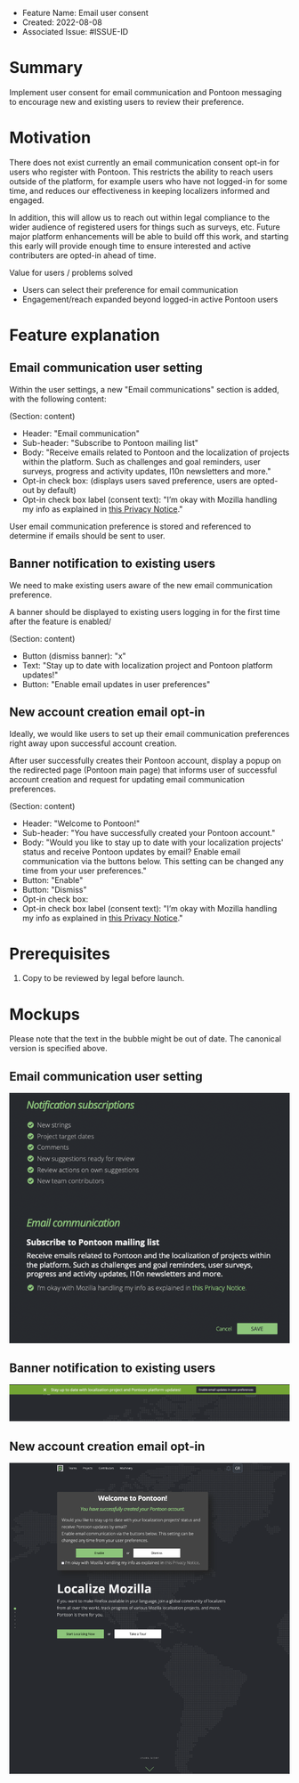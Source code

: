 - Feature Name: Email user consent
- Created: 2022-08-08
- Associated Issue: #ISSUE-ID

# Summary

Implement user consent for email communication and Pontoon messaging to encourage new and existing users to review their preference.

# Motivation

There does not exist currently an email communication consent opt-in for users who register with Pontoon. This restricts the ability to reach users outside of the platform, for example users who have not logged-in for some time, and reduces our effectiveness in keeping localizers informed and engaged.

In addition, this will allow us to reach out within legal compliance to the wider audience of registered users for things such as surveys, etc. Future major platform enhancements will be able to build off this work, and starting this early will provide enough time to ensure interested and active contributers are opted-in ahead of time.  

Value for users / problems solved
- Users can select their preference for email communication
- Engagement/reach expanded beyond logged-in active Pontoon users

# Feature explanation

## Email communication user setting
Within the user settings, a new "Email communications" section is added, with the following content:

(Section: content)
- Header: "Email communication"
- Sub-header: "Subscribe to Pontoon mailing list"
- Body: "Receive emails related to Pontoon and the localization of projects within the platform. Such as challenges and goal reminders, user surveys, progress and activity updates, l10n newsletters and more."
- Opt-in check box: (displays users saved preference, users are opted-out by default)
- Opt-in check box label (consent text): "I’m okay with Mozilla handling my info as explained in <a href="https://www.mozilla.org/en-US/privacy/websites/">this Privacy Notice</a>."

User email communication preference is stored and referenced to determine if emails should be sent to user.

## Banner notification to existing users

We need to make existing users aware of the new email communication preference. 

A banner should be displayed to existing users logging in for the first time after the feature is enabled/

(Section: content)
- Button (dismiss banner): "x"
- Text: "Stay up to date with localization project and Pontoon platform updates!"
- Button: "Enable email updates in user preferences"

## New account creation email opt-in

Ideally, we would like users to set up their email communication preferences right away upon successful account creation.

After user successfully creates their Pontoon account, display a popup on the redirected page (Pontoon main page) that informs user of successful account creation and request for updating email communication preferences.

(Section: content)
- Header: "Welcome to Pontoon!"
- Sub-header: "You have successfully created your Pontoon account."
- Body: "Would you like to stay up to date with your localization projects' status and receive Pontoon updates by email? Enable email communication via the buttons below. This setting can be changed any time from your user preferences."
- Button: "Enable"
- Button: "Dismiss"
- Opt-in check box:
- Opt-in check box label (consent text): "I’m okay with Mozilla handling my info as explained in <a href="https://www.mozilla.org/en-US/privacy/websites/">this Privacy Notice</a>."

# Prerequisites

1. Copy to be reviewed by legal before launch.

# Mockups

Please note that the text in the bubble might be out of date. The canonical version is specified above.

## Email communication user setting
![](0113/user_setting.png)

## Banner notification to existing users
![](0113/banner.png)

## New account creation email opt-in
![](0113/new_account.png)
